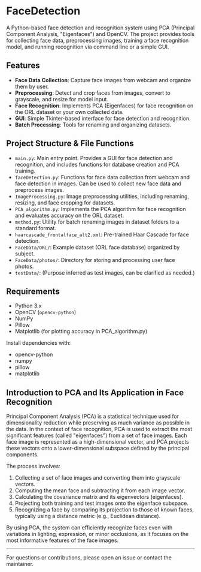 # FaceDetection

A Python-based face detection and recognition system using PCA (Principal Component Analysis, "Eigenfaces") and OpenCV. The project provides tools for collecting face data, preprocessing images, training a face recognition model, and running recognition via command line or a simple GUI.

## Features

- **Face Data Collection**: Capture face images from webcam and organize them by user.
- **Preprocessing**: Detect and crop faces from images, convert to grayscale, and resize for model input.
- **Face Recognition**: Implements PCA (Eigenfaces) for face recognition on the ORL dataset or your own collected data.
- **GUI**: Simple Tkinter-based interface for face detection and recognition.
- **Batch Processing**: Tools for renaming and organizing datasets.

## Project Structure & File Functions

- `main.py`: Main entry point. Provides a GUI for face detection and recognition, and includes functions for database creation and PCA training.
- `faceDetection.py`: Functions for face data collection from webcam and face detection in images. Can be used to collect new face data and preprocess images.
- `ImageProcessing.py`: Image preprocessing utilities, including renaming, resizing, and face cropping for datasets.
- `PCA_algorithm.py`: Implements the PCA algorithm for face recognition and evaluates accuracy on the ORL dataset.
- `method.py`: Utility for batch renaming images in dataset folders to a standard format.
- `haarcascade_frontalface_alt2.xml`: Pre-trained Haar Cascade for face detection.
- `FaceData/ORL/`: Example dataset (ORL face database) organized by subject.
- `FaceData/photos/`: Directory for storing and processing user face photos.
- `testData/`: (Purpose inferred as test images, can be clarified as needed.)

## Requirements

- Python 3.x
- OpenCV (`opencv-python`)
- NumPy
- Pillow
- Matplotlib (for plotting accuracy in PCA_algorithm.py)

Install dependencies with:

- opencv-python
- numpy
- pillow
- matplotlib

## Introduction to PCA and Its Application in Face Recognition

Principal Component Analysis (PCA) is a statistical technique used for dimensionality reduction while preserving as much variance as possible in the data. In the context of face recognition, PCA is used to extract the most significant features (called "eigenfaces") from a set of face images. Each face image is represented as a high-dimensional vector, and PCA projects these vectors onto a lower-dimensional subspace defined by the principal components.

The process involves:
1. Collecting a set of face images and converting them into grayscale vectors.
2. Computing the mean face and subtracting it from each image vector.
3. Calculating the covariance matrix and its eigenvectors (eigenfaces).
4. Projecting both training and test images onto the eigenface subspace.
5. Recognizing a face by comparing its projection to those of known faces, typically using a distance metric (e.g., Euclidean distance).

By using PCA, the system can efficiently recognize faces even with variations in lighting, expression, or minor occlusions, as it focuses on the most informative features of the face images.

---

For questions or contributions, please open an issue or contact the maintainer. 
